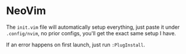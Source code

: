 # NeoVim

The `init.vim` file will automatically setup everything, just paste it under `.config/nvim`,  no prior configs, you'll get the exact same setup I have.

If an error happens on first launch, just run `:PlugInstall`.

